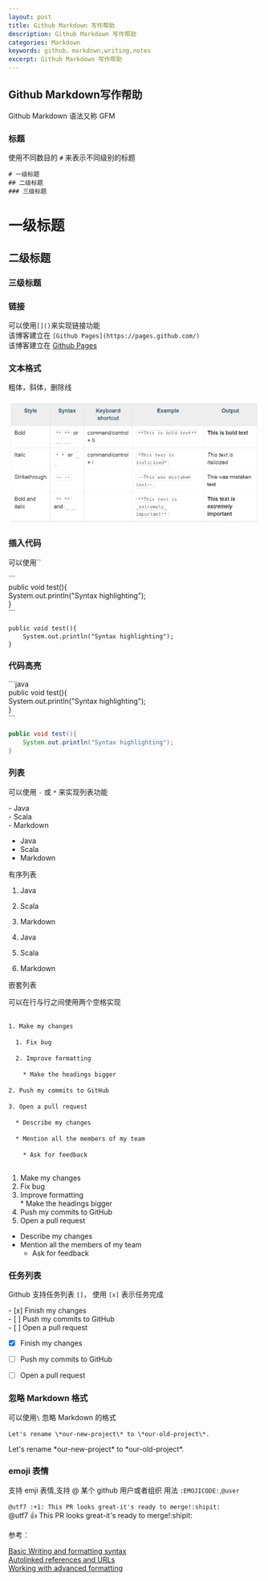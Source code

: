 ```yaml
---
layout: post
title: Github Markdown 写作帮助
description: Github Markdown 写作帮助
categories: Markdown
keywords: github，markdown,writing,notes
excerpt: Github Markdown 写作帮助
---
```


## Github Markdown写作帮助

Github Markdown 语法又称 GFM 

### 标题

使用不同数目的 `#` 来表示不同级别的标题

```        
# 一级标题        
## 二级标题        
### 三级标题         
```

# 一级标题		 
## 二级标题		  
### 三级标题		  

### 链接
可以使用`[]()`来实现链接功能  
该博客建立在 `[Github Pages](https://pages.github.com/)`  
该博客建立在 [Github Pages](https://pages.github.com/)


### 文本格式

粗体，斜体，删除线

![](/images/posts/github/github-markwon-help/gfm_help.png)

### 插入代码
可以使用\`\`

\`\`\`  
public void test(){   
	System.out.println("Syntax highlighting");  
}  
\`\`\`

```
public void test(){
	System.out.println("Syntax highlighting");
}
```


### 代码高亮
\`\`\`java  
public void test(){  
	System.out.println("Syntax highlighting");  
}  
\`\`\`

```java
public void test(){
	System.out.println("Syntax highlighting");
}
```



### 列表

可以使用 `-` 或 `*` 来实现列表功能

\- Java  
\- Scala  
\- Markdown  

- Java  
- Scala  
- Markdown  

有序列表

1. Java  
2. Scala  
3. Markdown  

1. Java  
2. Scala  
3. Markdown  

嵌套列表

可以在行与行之间使用两个空格实现

```

1. Make my changes  

  1. Fix bug  
  
  2. Improve formatting  
  
    * Make the headings bigger  
	
2. Push my commits to GitHub  

3. Open a pull request  

  * Describe my changes  
  
  * Mention all the members of my team  
  
    * Ask for feedback  
	
```	

1. Make my changes  
  1. Fix bug  
  2. Improve formatting  
    * Make the headings bigger  
2. Push my commits to GitHub  
3. Open a pull request  
  * Describe my changes  
  * Mention all the members of my team  
    * Ask for feedback  	 

### 任务列表
Github 支持任务列表 `[]`， 使用 `[x]` 表示任务完成

\- \[x\] Finish my changes  
\- \[ \] Push my commits to GitHub  
\- \[ \] Open a pull request  

- [x] Finish my changes  
- [ ] Push my commits to GitHub  
- [ ] Open a pull request  
	



### 忽略 Markdown 格式
可以使用`\` 忽略 Markdown 的格式

`Let's rename \*our-new-project\* to \*our-old-project\*.`

Let's rename \*our-new-project\* to \*our-old-project\*.

### emoji 表情

支持 emji 表情,支持 @ 某个 github 用户或者组织
用法 `:EMOJICODE:`,`@user`

`@utf7 :+1: This PR looks great-it's ready to merge!:shipit:`  
@utf7 :+1: This PR looks great-it's ready to merge!:shipit:



		 
参考：

[Basic Writing and formatting syntax](https://help.github.com/articles/basic-writing-and-formatting-syntax/)  
[Autolinked references and URLs](https://help.github.com/articles/autolinked-references-and-urls/)  
[Working with advanced formatting](https://help.github.com/articles/working-with-advanced-formatting/)  